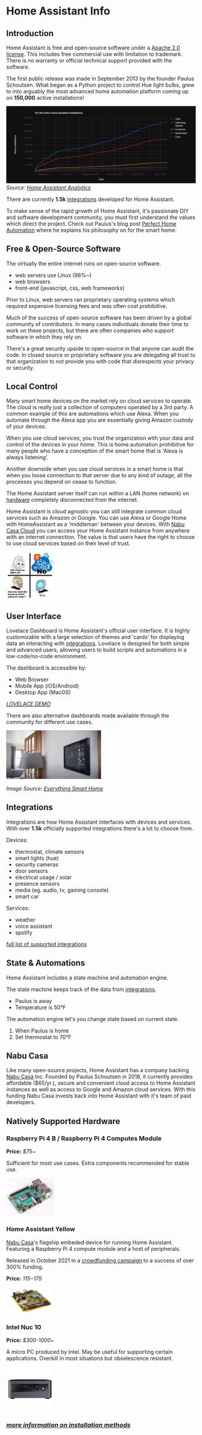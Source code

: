 # Home Assistant Info

## Introduction

Home Assistant is free and open-source software under a [Apache 2.0 license](https://www.apache.org/licenses/LICENSE-2.0.html). This includes free commercial use with limitation to trademark. There is no warranty or official technical support provided with the software.

The first public release was made in September 2013 by the founder Paulus Schoutsen. What began as a Python project to control Hue light bulbs, grew to into arguably the most advanced home automation platform coming up on **150,000** active installations!

![Active Installations](/active_installations.jpg)
*Source: [Home Assistant Analytics](https://analytics.home-assistant.io/)*

There are currently **1.5k** [integrations](#Integrations) developed for Home Assistant.

To make sense of the rapid growth of Home Assistant, it's passionate DIY and software development community, you must first understand the values which direct the project.
Check out Paulus's blog post [Perfect Home Automation](https://www.home-assistant.io/blog/2016/01/19/perfect-home-automation/) where he explains his philosophy on for the smart home.




## Free & Open-Source Software

The virtually the entire internet runs on open-source software.
- web servers use Linux (98%~)
- web browsers
- front-end (javascript, css, web frameworks)

Prior to Linux, web servers ran proprietary operating systems which required expensive licensing fees and was often cost prohibitive.

Much of the success of open-source software has been driven by a global community of contributors. In many cases individuals donate their time to work on these projects, but there are often companies who support software in which they rely on.

There's a great security upside to open-source in that anyone can audit the code. In closed source or proprietary software you are delegating all trust to that organization to not provide you with code that disrespects your privacy or security. 

## Local Control

  Many smart home devices on the market rely on cloud services to operate. The cloud is really just a collection of computers operated by a 3rd party. A common example of this are automations which use Alexa. When you automate through the Alexa app you are essentially giving Amazon custody of your devices.

  When you use cloud services, you trust the organization with your data and control of the devices in your home. This is home automation prohibitive for many people who have a conception of the smart home that is 'Alexa is always listening'.

  Another downside when you use cloud services in a smart home is that when you loose connection to that server due to any kind of outage, all the processes you depend on cease to function.

  The Home Assistant server itself can run within a LAN (home network) on [hardware](#hardware) completely disconnected from the internet. 

  Home Assistant is cloud agnostic you can still integrate common cloud services such as Amazon or Google. You can use Alexa or Google Home with HomeAssistant as a 'middleman' between your devices. With [Nabu Casa Cloud](#nabu-casa-inc) you can access your Home Assistant instance from anywhere with an internet connection. The value is that users have the right to choose to use cloud services based on their level of trust.

  <img src="cloud-meme.webp" alt="Home Assistant Yellow" style="width:25%;"/>

## User Interface

  Lovelace Dashboard is Home Assistant's official user interface. It is highly customizable with a large selection of themes and 'cards' for displaying data an interacting with [integrations](#integrations). Lovelace is designed for both simple and advanced users, allowing users to build scripts and automations in a low-code/no-code environment.

  The dashboard is accessible by:
  - Web Browser
  - Mobile App (iOS/Android)
  - Desktop App (MacOS)

  *[LOVELACE DEMO](https://demo.home-assistant.io)*

  There are also alternative dashboards made available through the community for different use cases.
  
<img src="ha-tablet.jpg" alt="Home Assistant tablet" style="width:50%;"/>

*Image Source: [Everything Smart Home](https://youtu.be/_FktMQSD5LE)*

## Integrations

Integrations are how Home Assistant interfaces with devices and services. With over **1.5k** officially supported integrations there's a lot to choose from.

Devices:
- thermostat, climate sensors
- smart lights (hue)
- security cameras
- door sensors
- electrical usage / solar
- presence sensors
- media (eg. audio, tv, gaming console)
- smart car

Services:
- weather
- voice assistant
- spotify

[full list of supported integrations](https://www.home-assistant.io/integrations/)

## State & Automations

Home Assistant includes a state machine and automation engine.

The state machine keeps track of the data from [integrations](#integrations).
- Paulus is away
- Temperature is 50°F

The automation engine let's you change state based on current state.
1. When Paulus is home
2. Set thermostat to 70°F



## Nabu Casa

Like many open-source projects, Home Assistant has a company backing [Nabu Casa](https://www.nabucasa.com/) Inc. Founded by Paulus Schoutsen in 2018, it currently provides affordable ($65/yr.), secure and convenient cloud access to Home Assistant instances as well as access to Google and Amazon cloud services. With this funding Nabu Casa invests back into Home Assistant with it's team of paid developers.



## Natively Supported Hardware 

  ### Raspberry Pi 4 B / Raspberry Pi 4 Computes Module

  **Price:** *$75*~

  Sufficient for most use cases. Extra components recommended for stable use.

  <img src="Pi4b.jpg" alt="Home Assistant Yellow" style="width:25%;"/>

  ### Home Assistant Yellow

  [Nabu Casa](#nabu-casa)'s flagship embeded device for running Home Assistant. Featuring a Raspberry Pi 4 compute module and a host of  peripherals.

  Released in October 2021 in a [crowdfunding campaign](https://www.crowdsupply.com/nabu-casa/home-assistant-yellow#products) to a success of over 300% funding.

  **Price:** *$115-$175*

  <img src="home-assistant-yellow.jpg" alt="Home Assistant Yellow" style="width:25%;"/>


  ### Intel Nuc 10

  **Price:** *$300-1000*~

  A micro PC produced by Intel. May be useful for supporting certain applications. Overkill in most situations but obselescence resistant.

  <img src="intel-nuc-10.jpg" alt="Home Assistant Yellow" style="width:25%;"/>



  ### *[more information on installation methods ](https://www.home-assistant.io/installation/)*